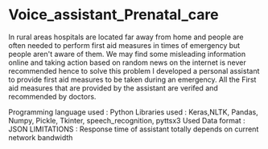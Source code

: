 # Voice_assistant_Prenatal_care

In rural areas hospitals are located far away from home and people are often needed to perform first aid measures in times of emergency but people aren't aware of them. We may find some misleading information online and taking action based on random news on the internet is never recommended hence to solve this problem I developed a personal assistant to provide first aid measures to be taken during an emergency. All the First aid measures that are provided by the assistant are verifed and recommended by doctors.

Programming language used : Python
Libraries used : Keras,NLTK, Pandas, Numpy, Pickle, Tkinter, speech_recognition, pyttsx3
Used Data format : JSON
LIMITATIONS : Response time of assistant totally depends on current network bandwidth  
